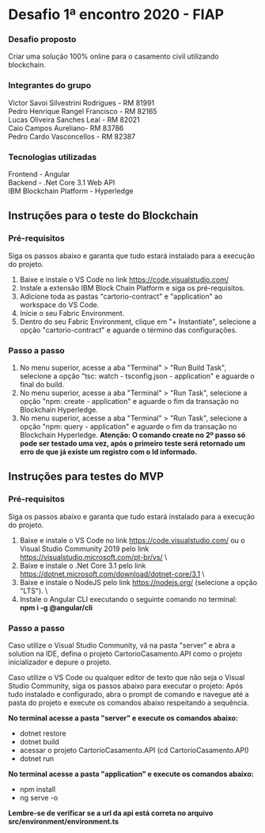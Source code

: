 # Desafio 1ª encontro 2020 - FIAP
### Desafio proposto
Criar uma solução 100% online para o casamento civil utilizando blockchain.

### Integrantes do grupo
Victor Savoi Silvestrini Rodrigues - RM 81991\
Pedro Henrique Rangel Francisco - RM 82165\
Lucas Oliveira Sanches Leal - RM 82021\
Caio Campos Aureliano- RM 83786\
Pedro Cardo Vasconcellos - RM 82387

### Tecnologias utilizadas
Frontend - Angular\
Backend - .Net Core 3.1 Web API\
IBM Blockchain Platform - Hyperledge

## Instruções para o teste do Blockchain
### Pré-requisitos
Siga os passos abaixo e garanta que tudo estará instalado para a execução do projeto.

1. Baixe e instale o VS Code no link https://code.visualstudio.com/
2. Instale a extensão IBM Block Chain Platform e siga os pré-requisitos.
3. Adicione toda as pastas "cartorio-contract" e "application" ao workspace do VS Code.
4. Inicie o seu Fabric Environment.
5. Dentro do seu Fabric Environment, clique em "+ Instantiate", selecione a opção "cartorio-contract" e aguarde o término das configurações.

### Passo a passo
1. No menu superior, acesse a aba "Terminal" > "Run Build Task", selecione a opção "tsc: watch - tsconfig.json - application" e aguarde o final do build.
2. No menu superior, acesse a aba "Terminal" > "Run Task", selecione a opção "npm: create - application" e aguarde o fim da transação no Blockchain Hyperledge.
3. No menu superior, acesse a aba "Terminal" > "Run Task", selecione a opção "npm: query - application" e aguarde o fim da transação no Blockchain Hyperledge.
**Atenção: O comando create no 2º passo só pode ser testado uma vez, após o primeiro teste será retornado um erro de que já existe um registro com o Id informado.**

## Instruções para testes do MVP
### Pré-requisitos
Siga os passos abaixo e garanta que tudo estará instalado para a execução do projeto.

1. Baixe e instale o VS Code no link https://code.visualstudio.com/ ou o Visual Studio Community 2019 pelo link https://visualstudio.microsoft.com/pt-br/vs/ \
2. Baixe e instale o .Net Core 3.1 pelo link https://dotnet.microsoft.com/download/dotnet-core/3.1 \
3. Baixe e instale o NodeJS pelo link https://nodejs.org/ (selecione a opção "LTS"). \
4. Instale o Angular CLI executando o seguinte comando no terminal: \
**npm i -g @angular/cli**

### Passo a passo
Caso utilize o Visual Studio Community, vá na pasta "server" e abra a solution na IDE, defina o projeto CartorioCasamento.API como o projeto inicializador e depure o projeto.

Caso utilize o VS Code ou qualquer editor de texto que não seja o Visual Studio Community, siga os passos abaixo para executar o projeto:
Após tudo instalado e configurado, abra o prompt de comando e navegue até a pasta do projeto e execute os comandos abaixo respeitando a sequência.

**No terminal acesse a pasta "server" e execute os comandos abaixo:**
- dotnet restore
- dotnet build
- acessar o projeto CartorioCasamento.API (cd CartorioCasamento.API)
- dotnet run

**No terminal acesse a pasta "application" e execute os comandos abaixo:**

- npm install
- ng serve -o

**Lembre-se de verificar se a url da api está correta no arquivo src/environment/environment.ts**
